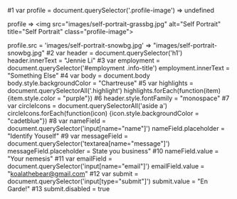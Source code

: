 #1
var profile = document.querySelector('.profile-image')
=> undefined

profile
=> <img src=​"images/​self-portrait-grassbg.jpg" alt=​"Self Portrait" title=​"Self Portrait" class=​"profile-image">​

profile.src = 'images/self-portrait-snowbg.jpg'
=> "images/self-portrait-snowbg.jpg"
#2
var header = document.querySelector('h1')
header.innerText = "Jennie Li"
#3
var employment = document.querySelector('#employment .info-title')
employment.innerText = "Something Else"
#4
var body = document.body
body.style.backgroundColor = "Chartreuse"
#5
var highlights = document.querySelectorAll('.highlight')
highlights.forEach(function(item) {item.style.color = "purple"})
#6
header.style.fontFamily = "monospace"
#7
var circleIcons = document.querySelectorAll('aside a')
circleIcons.forEach(function(icon) {icon.style.backgroundColor = "cadetblue"})
#8
var nameField = document.querySelector('input[name="name"]')
nameField.placeholder = "Identify Youself"
#9
var messageField = document.querySelector('textarea[name="message"]')
messageField.placeholder = State you business"
#10
nameField.value = "Your nemesis"
#11
var emailField = document.querySelector('input[name="email"]')
emailField.value = "koalathebear@gmail.com"
#12
var submit = document.querySelector('input[type="submit"]')
submit.value = "En Garde!"
#13
submit.disabled = true
